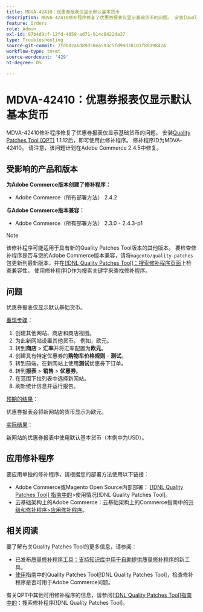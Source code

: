 ```yaml
---
title: MDVA-42410：优惠券报表仅显示默认基本货币
description: MDVA-42410修补程序修复了优惠券报表仅显示基础货币的问题。 安装[Quality Patches Tool (QPT)](https://experienceleague.adobe.com/en/docs/commerce-operations/tools/quality-patches-tool/quality-patches-tool-to-self-serve-quality-patches) 1.1.12后，即可使用此修补程序。 修补程序ID为MDVA-42410。 请注意，该问题计划在Adobe Commerce 2.4.5中修复。
feature: Orders
role: Admin
exl-id: 97b4d9cf-12fd-4659-ad71-914c8422da37
type: Troubleshooting
source-git-commit: 7fdb02a6d89d50ea593c5fd99d78101f89198424
workflow-type: tm+mt
source-wordcount: '429'
ht-degree: 0%

---
```


# MDVA-42410：优惠券报表仅显示默认基本货币

MDVA-42410修补程序修复了优惠券报表仅显示基础货币的问题。 安装[Quality Patches Tool (QPT)](https://experienceleague.adobe.com/en/docs/commerce-operations/tools/quality-patches-tool/quality-patches-tool-to-self-serve-quality-patches) 1.1.12后，即可使用此修补程序。 修补程序ID为MDVA-42410。 请注意，该问题计划在Adobe Commerce 2.4.5中修复。

## 受影响的产品和版本

**为Adobe Commerce版本创建了修补程序：**

* Adobe Commerce（所有部署方法） 2.4.2

**与Adobe Commerce版本兼容：**

* Adobe Commerce（所有部署方法） 2.3.0 - 2.4.3-p1

>[!NOTE]
>
>该修补程序可能适用于具有新的Quality Patches Tool版本的其他版本。 要检查修补程序是否与您的Adobe Commerce版本兼容，请将`magento/quality-patches`包更新到最新版本，并在[[!DNL Quality Patches Tool]：搜索修补程序页面](https://experienceleague.adobe.com/en/docs/commerce-operations/tools/quality-patches-tool/quality-patches-tool-to-self-serve-quality-patches)上检查兼容性。 使用修补程序ID作为搜索关键字来查找修补程序。

## 问题

优惠券报表仅显示默认基础货币。

<u>重现步骤</u>：

1. 创建其他网站、商店和商店视图。
1. 为此新网站设置其他货币。 例如，欧元。
1. 转到&#x200B;**商店** > **汇率**&#x200B;并将汇率配置为&#x200B;**欧元**。
1. 创建具有特定优惠券的&#x200B;**购物车价格规则** - **测试**。
1. 转到前端，在新网站上使用&#x200B;**测试**&#x200B;优惠券下订单。
1. 转到&#x200B;**报表** > **销售** > **优惠券**。
1. 在范围下拉列表中选择新网站。
1. 刷新统计信息并运行报告。

<u>预期的结果</u>：

优惠券报表会将新网站的货币显示为欧元。

<u>实际结果</u>：

新网站的优惠券报表中使用默认基本货币（本例中为USD）。

## 应用修补程序

要应用单独的修补程序，请根据您的部署方法使用以下链接：

* Adobe Commerce或Magento Open Source内部部署： [[!DNL Quality Patches Tool] 指南中的](/help/tools/quality-patches-tool/usage.md)>使用情况[!DNL Quality Patches Tool]。
* 云基础架构上的Adobe Commerce：云基础架构上的Commerce指南中的[升级和修补程序>应用修补程序](https://experienceleague.adobe.com/docs/commerce-cloud-service/user-guide/develop/upgrade/apply-patches.html)。

## 相关阅读

要了解有关Quality Patches Tool的更多信息，请参阅：

* 已发布[质量修补程序工具：支持知识库中用于自助提供质量修补程序](https://experienceleague.adobe.com/en/docs/commerce-operations/tools/quality-patches-tool/quality-patches-tool-to-self-serve-quality-patches)的新工具。
* [使用](/help/tools/quality-patches-tool/patches-available-in-qpt/check-patch-for-magento-issue-with-magento-quality-patches.md)指南中的Quality Patches Tool[!DNL Quality Patches Tool]，检查修补程序是否可用于Adobe Commerce问题。

有关QPT中其他可用修补程序的信息，请参阅[[!DNL Quality Patches Tool]指南中的](https://experienceleague.adobe.com/tools/commerce-quality-patches/index.html)：搜索修补程序[!DNL Quality Patches Tool]。
